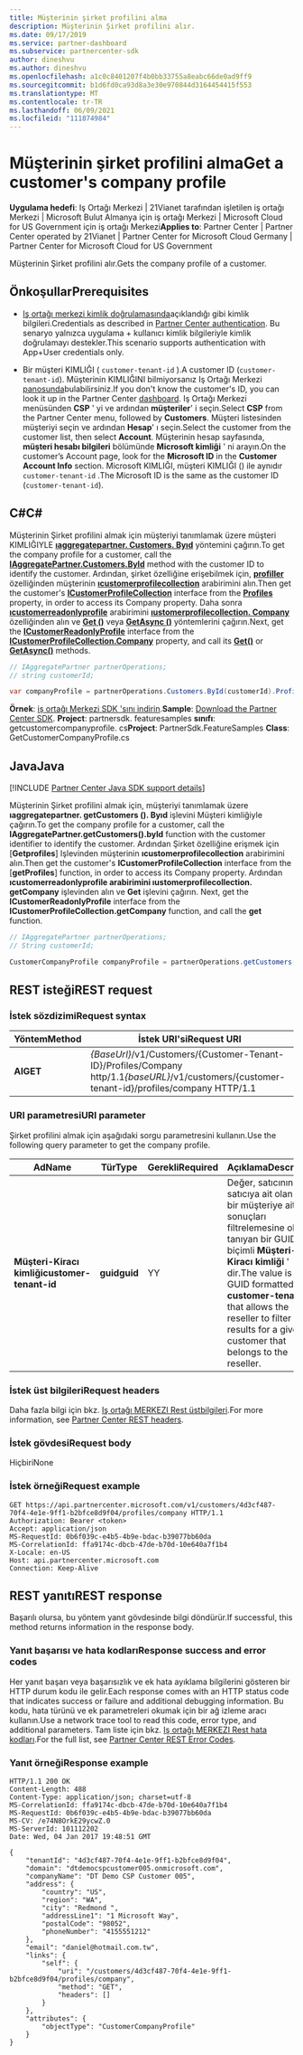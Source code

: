 ```yaml
---
title: Müşterinin şirket profilini alma
description: Müşterinin Şirket profilini alır.
ms.date: 09/17/2019
ms.service: partner-dashboard
ms.subservice: partnercenter-sdk
author: dineshvu
ms.author: dineshvu
ms.openlocfilehash: a1c0c8401207f4b0bb33755a8eabc66de0ad9ff9
ms.sourcegitcommit: b1d6fd0ca93d8a3e30e970844d3164454415f553
ms.translationtype: MT
ms.contentlocale: tr-TR
ms.lasthandoff: 06/09/2021
ms.locfileid: "111874984"
---
```

# <a name="get-a-customers-company-profile"></a><span data-ttu-id="24027-103">Müşterinin şirket profilini alma</span><span class="sxs-lookup"><span data-stu-id="24027-103">Get a customer's company profile</span></span>

<span data-ttu-id="24027-104">**Uygulama hedefi**: Iş Ortağı Merkezi | 21Vianet tarafından işletilen iş ortağı Merkezi | Microsoft Bulut Almanya için iş ortağı Merkezi | Microsoft Cloud for US Government için iş ortağı Merkezi</span><span class="sxs-lookup"><span data-stu-id="24027-104">**Applies to**: Partner Center | Partner Center operated by 21Vianet | Partner Center for Microsoft Cloud Germany | Partner Center for Microsoft Cloud for US Government</span></span>

<span data-ttu-id="24027-105">Müşterinin Şirket profilini alır.</span><span class="sxs-lookup"><span data-stu-id="24027-105">Gets the company profile of a customer.</span></span>

## <a name="prerequisites"></a><span data-ttu-id="24027-106">Önkoşullar</span><span class="sxs-lookup"><span data-stu-id="24027-106">Prerequisites</span></span>

- <span data-ttu-id="24027-107">[Iş ortağı merkezi kimlik doğrulamasında](partner-center-authentication.md)açıklandığı gibi kimlik bilgileri.</span><span class="sxs-lookup"><span data-stu-id="24027-107">Credentials as described in [Partner Center authentication](partner-center-authentication.md).</span></span> <span data-ttu-id="24027-108">Bu senaryo yalnızca uygulama + kullanıcı kimlik bilgileriyle kimlik doğrulamayı destekler.</span><span class="sxs-lookup"><span data-stu-id="24027-108">This scenario supports authentication with App+User credentials only.</span></span>

- <span data-ttu-id="24027-109">Bir müşteri KIMLIĞI ( `customer-tenant-id` ).</span><span class="sxs-lookup"><span data-stu-id="24027-109">A customer ID (`customer-tenant-id`).</span></span> <span data-ttu-id="24027-110">Müşterinin KIMLIĞINI bilmiyorsanız Iş Ortağı Merkezi [panosunda](https://partner.microsoft.com/dashboard)bulabilirsiniz.</span><span class="sxs-lookup"><span data-stu-id="24027-110">If you don't know the customer's ID, you can look it up in the Partner Center [dashboard](https://partner.microsoft.com/dashboard).</span></span> <span data-ttu-id="24027-111">Iş Ortağı Merkezi menüsünden **CSP** ' yi ve ardından **müşteriler**' i seçin.</span><span class="sxs-lookup"><span data-stu-id="24027-111">Select **CSP** from the Partner Center menu, followed by **Customers**.</span></span> <span data-ttu-id="24027-112">Müşteri listesinden müşteriyi seçin ve ardından **Hesap**' ı seçin.</span><span class="sxs-lookup"><span data-stu-id="24027-112">Select the customer from the customer list, then select **Account**.</span></span> <span data-ttu-id="24027-113">Müşterinin hesap sayfasında, **müşteri hesabı bilgileri** bölümünde **Microsoft kimliği** ' ni arayın.</span><span class="sxs-lookup"><span data-stu-id="24027-113">On the customer’s Account page, look for the **Microsoft ID** in the **Customer Account Info** section.</span></span> <span data-ttu-id="24027-114">Microsoft KIMLIĞI, müşteri KIMLIĞI () ile aynıdır `customer-tenant-id` .</span><span class="sxs-lookup"><span data-stu-id="24027-114">The Microsoft ID is the same as the customer ID  (`customer-tenant-id`).</span></span>

## <a name="c"></a><span data-ttu-id="24027-115">C\#</span><span class="sxs-lookup"><span data-stu-id="24027-115">C\#</span></span>

<span data-ttu-id="24027-116">Müşterinin Şirket profilini almak için müşteriyi tanımlamak üzere müşteri KIMLIĞIYLE [**ıaggregatepartner. Customers. Byıd**](/dotnet/api/microsoft.store.partnercenter.customers.icustomercollection.byid) yöntemini çağırın.</span><span class="sxs-lookup"><span data-stu-id="24027-116">To get the company profile for a customer, call the [**IAggregatePartner.Customers.ById**](/dotnet/api/microsoft.store.partnercenter.customers.icustomercollection.byid) method with the customer ID to identify the customer.</span></span> <span data-ttu-id="24027-117">Ardından, şirket özelliğine erişebilmek için, [**profiller**](/dotnet/api/microsoft.store.partnercenter.customers.icustomer.profiles) özelliğinden müşterinin [**ıcustomerprofilecollection**](/dotnet/api/microsoft.store.partnercenter.customers.profiles.icustomerprofilecollection) arabirimini alın.</span><span class="sxs-lookup"><span data-stu-id="24027-117">Then get the customer's [**ICustomerProfileCollection**](/dotnet/api/microsoft.store.partnercenter.customers.profiles.icustomerprofilecollection) interface from the [**Profiles**](/dotnet/api/microsoft.store.partnercenter.customers.icustomer.profiles) property, in order to access its Company property.</span></span> <span data-ttu-id="24027-118">Daha sonra [**ıcustomerreadonlyprofile**](/dotnet/api/microsoft.store.partnercenter.customers.profiles.icustomerreadonlyprofile-1) arabirimini [**ıustomerprofilecollection. Company**](/dotnet/api/microsoft.store.partnercenter.customers.profiles.icustomerprofilecollection.company) özelliğinden alın ve [**Get ()**](/dotnet/api/microsoft.store.partnercenter.customers.profiles.icustomerreadonlyprofile-1.get) veya [**GetAsync ()**](/dotnet/api/microsoft.store.partnercenter.customers.profiles.icustomerreadonlyprofile-1.getasync) yöntemlerini çağırın.</span><span class="sxs-lookup"><span data-stu-id="24027-118">Next, get the [**ICustomerReadonlyProfile**](/dotnet/api/microsoft.store.partnercenter.customers.profiles.icustomerreadonlyprofile-1) interface from the [**ICustomerProfileCollection.Company**](/dotnet/api/microsoft.store.partnercenter.customers.profiles.icustomerprofilecollection.company) property, and call its [**Get()**](/dotnet/api/microsoft.store.partnercenter.customers.profiles.icustomerreadonlyprofile-1.get) or [**GetAsync()**](/dotnet/api/microsoft.store.partnercenter.customers.profiles.icustomerreadonlyprofile-1.getasync) methods.</span></span>

``` csharp
// IAggregatePartner partnerOperations;
// string customerId;

var companyProfile = partnerOperations.Customers.ById(customerId).Profiles.Company.Get();
```

<span data-ttu-id="24027-119">**Örnek**: [iş ortağı Merkezi SDK 'sını indirin](https://go.microsoft.com/fwlink/p/?LinkId=746681).</span><span class="sxs-lookup"><span data-stu-id="24027-119">**Sample**: [Download the Partner Center SDK](https://go.microsoft.com/fwlink/p/?LinkId=746681).</span></span> <span data-ttu-id="24027-120">**Project**: partnersdk. featuresamples **sınıfı**: getcustomercompanyprofile. cs</span><span class="sxs-lookup"><span data-stu-id="24027-120">**Project**: PartnerSdk.FeatureSamples **Class**: GetCustomerCompanyProfile.cs</span></span>

## <a name="java"></a><span data-ttu-id="24027-121">Java</span><span class="sxs-lookup"><span data-stu-id="24027-121">Java</span></span>

[!INCLUDE [Partner Center Java SDK support details](../includes/java-sdk-support.md)]

<span data-ttu-id="24027-122">Müşterinin Şirket profilini almak için, müşteriyi tanımlamak üzere **ıaggregatepartner. getCustomers (). Byıd** işlevini Müşteri kimliğiyle çağırın.</span><span class="sxs-lookup"><span data-stu-id="24027-122">To get the company profile for a customer, call the **IAggregatePartner.getCustomers().byId** function with the customer identifier to identify the customer.</span></span> <span data-ttu-id="24027-123">Ardından Şirket özelliğine erişmek için [**Getprofiles**] Işlevinden müşterinin **ıcustomerprofilecollection** arabirimini alın.</span><span class="sxs-lookup"><span data-stu-id="24027-123">Then get the customer's **ICustomerProfileCollection** interface from the [**getProfiles**] function, in order to access its Company property.</span></span> <span data-ttu-id="24027-124">Ardından **ıcustomerreadonlyprofile arabirimini ıustomerprofilecollection. getCompany** işlevinden alın ve **Get** işlevini çağırın. </span><span class="sxs-lookup"><span data-stu-id="24027-124">Next, get the **ICustomerReadonlyProfile** interface from the **ICustomerProfileCollection.getCompany** function, and call the **get** function.</span></span>

```java
// IAggregatePartner partnerOperations;
// String customerId;

CustomerCompanyProfile companyProfile = partnerOperations.getCustomers().byId(customerId).getProfiles().getCompany().get();
```

## <a name="rest-request"></a><span data-ttu-id="24027-125">REST isteği</span><span class="sxs-lookup"><span data-stu-id="24027-125">REST request</span></span>

### <a name="request-syntax"></a><span data-ttu-id="24027-126">İstek sözdizimi</span><span class="sxs-lookup"><span data-stu-id="24027-126">Request syntax</span></span>

| <span data-ttu-id="24027-127">Yöntem</span><span class="sxs-lookup"><span data-stu-id="24027-127">Method</span></span>  | <span data-ttu-id="24027-128">İstek URI'si</span><span class="sxs-lookup"><span data-stu-id="24027-128">Request URI</span></span>                                                             |
|---------|-------------------------------------------------------------------------|
| <span data-ttu-id="24027-129">**Al**</span><span class="sxs-lookup"><span data-stu-id="24027-129">**GET**</span></span> | <span data-ttu-id="24027-130">*{BaseUrl}*/v1/Customers/{Customer-Tenant-ID}/Profiles/Company http/1.1</span><span class="sxs-lookup"><span data-stu-id="24027-130">*{baseURL}*/v1/customers/{customer-tenant-id}/profiles/company HTTP/1.1</span></span> |

### <a name="uri-parameter"></a><span data-ttu-id="24027-131">URI parametresi</span><span class="sxs-lookup"><span data-stu-id="24027-131">URI parameter</span></span>

<span data-ttu-id="24027-132">Şirket profilini almak için aşağıdaki sorgu parametresini kullanın.</span><span class="sxs-lookup"><span data-stu-id="24027-132">Use the following query parameter to get the company profile.</span></span>

| <span data-ttu-id="24027-133">Ad</span><span class="sxs-lookup"><span data-stu-id="24027-133">Name</span></span>                   | <span data-ttu-id="24027-134">Tür</span><span class="sxs-lookup"><span data-stu-id="24027-134">Type</span></span>     | <span data-ttu-id="24027-135">Gerekli</span><span class="sxs-lookup"><span data-stu-id="24027-135">Required</span></span> | <span data-ttu-id="24027-136">Açıklama</span><span class="sxs-lookup"><span data-stu-id="24027-136">Description</span></span>                                                                                                                                            |
|------------------------|----------|----------|--------------------------------------------------------------------------------------------------------------------------------------------------------|
| <span data-ttu-id="24027-137">**Müşteri-Kiracı kimliği**</span><span class="sxs-lookup"><span data-stu-id="24027-137">**customer-tenant-id**</span></span> | <span data-ttu-id="24027-138">**guid**</span><span class="sxs-lookup"><span data-stu-id="24027-138">**guid**</span></span> | <span data-ttu-id="24027-139">Y</span><span class="sxs-lookup"><span data-stu-id="24027-139">Y</span></span>        | <span data-ttu-id="24027-140">Değer, satıcının satıcıya ait olan belirli bir müşteriye ait sonuçları filtrelemesine olanak tanıyan bir GUID biçimli **Müşteri-Kiracı kimliği** ' dir.</span><span class="sxs-lookup"><span data-stu-id="24027-140">The value is a GUID formatted **customer-tenant-id** that allows the reseller to filter the results for a given customer that belongs to the reseller.</span></span> |

### <a name="request-headers"></a><span data-ttu-id="24027-141">İstek üst bilgileri</span><span class="sxs-lookup"><span data-stu-id="24027-141">Request headers</span></span>

<span data-ttu-id="24027-142">Daha fazla bilgi için bkz. [Iş ortağı MERKEZI Rest üstbilgileri](headers.md).</span><span class="sxs-lookup"><span data-stu-id="24027-142">For more information, see [Partner Center REST headers](headers.md).</span></span>

### <a name="request-body"></a><span data-ttu-id="24027-143">İstek gövdesi</span><span class="sxs-lookup"><span data-stu-id="24027-143">Request body</span></span>

<span data-ttu-id="24027-144">Hiçbiri</span><span class="sxs-lookup"><span data-stu-id="24027-144">None</span></span>

### <a name="request-example"></a><span data-ttu-id="24027-145">İstek örneği</span><span class="sxs-lookup"><span data-stu-id="24027-145">Request example</span></span>

```http
GET https://api.partnercenter.microsoft.com/v1/customers/4d3cf487-70f4-4e1e-9ff1-b2bfce8d9f04/profiles/company HTTP/1.1
Authorization: Bearer <token>
Accept: application/json
MS-RequestId: 0b6f039c-e4b5-4b9e-bdac-b39077bb60da
MS-CorrelationId: ffa9174c-dbcb-47de-b70d-10e640a7f1b4
X-Locale: en-US
Host: api.partnercenter.microsoft.com
Connection: Keep-Alive
```

## <a name="rest-response"></a><span data-ttu-id="24027-146">REST yanıtı</span><span class="sxs-lookup"><span data-stu-id="24027-146">REST response</span></span>

<span data-ttu-id="24027-147">Başarılı olursa, bu yöntem yanıt gövdesinde bilgi döndürür.</span><span class="sxs-lookup"><span data-stu-id="24027-147">If successful, this method returns information in the response body.</span></span>

### <a name="response-success-and-error-codes"></a><span data-ttu-id="24027-148">Yanıt başarısı ve hata kodları</span><span class="sxs-lookup"><span data-stu-id="24027-148">Response success and error codes</span></span>

<span data-ttu-id="24027-149">Her yanıt başarı veya başarısızlık ve ek hata ayıklama bilgilerini gösteren bir HTTP durum kodu ile gelir.</span><span class="sxs-lookup"><span data-stu-id="24027-149">Each response comes with an HTTP status code that indicates success or failure and additional debugging information.</span></span> <span data-ttu-id="24027-150">Bu kodu, hata türünü ve ek parametreleri okumak için bir ağ izleme aracı kullanın.</span><span class="sxs-lookup"><span data-stu-id="24027-150">Use a network trace tool to read this code, error type, and additional parameters.</span></span> <span data-ttu-id="24027-151">Tam liste için bkz. [Iş ortağı MERKEZI Rest hata kodları](error-codes.md).</span><span class="sxs-lookup"><span data-stu-id="24027-151">For the full list, see [Partner Center REST Error Codes](error-codes.md).</span></span>

### <a name="response-example"></a><span data-ttu-id="24027-152">Yanıt örneği</span><span class="sxs-lookup"><span data-stu-id="24027-152">Response example</span></span>

```http
HTTP/1.1 200 OK
Content-Length: 488
Content-Type: application/json; charset=utf-8
MS-CorrelationId: ffa9174c-dbcb-47de-b70d-10e640a7f1b4
MS-RequestId: 0b6f039c-e4b5-4b9e-bdac-b39077bb60da
MS-CV: /e74N8OrkE29ycwZ.0
MS-ServerId: 101112202
Date: Wed, 04 Jan 2017 19:48:51 GMT

{
    "tenantId": "4d3cf487-70f4-4e1e-9ff1-b2bfce8d9f04",
    "domain": "dtdemocspcustomer005.onmicrosoft.com",
    "companyName": "DT Demo CSP Customer 005",
    "address": {
        "country": "US",
        "region": "WA",
        "city": "Redmond ",
        "addressLine1": "1 Microsoft Way",
        "postalCode": "98052",
        "phoneNumber": "4155551212"
    },
    "email": "daniel@hotmail.com.tw",
    "links": {
        "self": {
            "uri": "/customers/4d3cf487-70f4-4e1e-9ff1-b2bfce8d9f04/profiles/company",
            "method": "GET",
            "headers": []
        }
    },
    "attributes": {
        "objectType": "CustomerCompanyProfile"
    }
}
```
